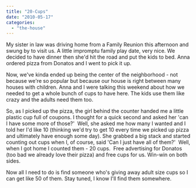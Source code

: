 ```yaml
---
title: "20-Cups"
date: "2010-05-17"
categories: 
  - "the-house"
---
```


My sister in law was driving home from a Family Reunion this afternoon and swung by to visit us. A little impromptu family play date, very nice. We decided to have dinner then she'd hit the road and put the kids to bed. Anna ordered pizza from Donatos and I went to pick it up.

Now, we've kinda ended up being the center of the neighborhood - not because we're so popular but because our house is right between many houses with children. Anna and I were talking this weekend about how we needed to get a whole bunch of cups to have here. The kids use them like crazy and the adults need them too.

So, as I picked up the pizza, the girl behind the counter handed me a little plastic cup full of coupons. I thought for a quick second and asked her 'can I have some more of those?'  Well, she asked me how many I wanted and I told her I'd like 10 (thinking we'd try to get 10 every time we picked up pizza and ultimately have enough some day). She grabbed a big stack and started counting out cups when I, of course, said 'Can I just have all of them?'  Well, when I got home I counted them - 20 cups.  Free advertising for Donatos (too bad we already love their pizza) and free cups for us. Win-win on both sides.

Now all I need to do is find someone who's giving away adult size cups so I can get like 50 of them. Stay tuned, I know I'll find them somewhere.
